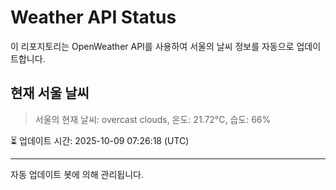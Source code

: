 
# Weather API Status

이 리포지토리는 OpenWeather API를 사용하여 서울의 날씨 정보를 자동으로 업데이트합니다.

## 현재 서울 날씨
> 서울의 현재 날씨: overcast clouds, 온도: 21.72°C, 습도: 66%

⏳ 업데이트 시간: 2025-10-09 07:26:18 (UTC)

---
자동 업데이트 봇에 의해 관리됩니다.
